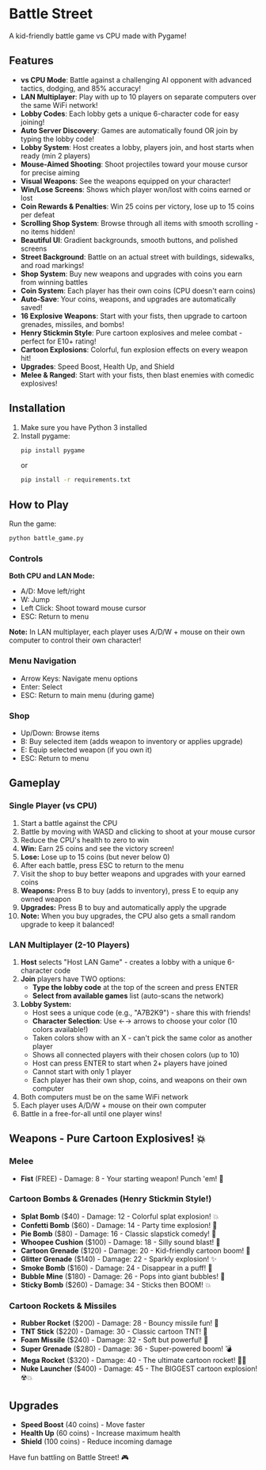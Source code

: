 # Battle Street

A kid-friendly battle game vs CPU made with Pygame!

## Features

- **vs CPU Mode**: Battle against a challenging AI opponent with advanced tactics, dodging, and 85% accuracy!
- **LAN Multiplayer**: Play with up to 10 players on separate computers over the same WiFi network!
- **Lobby Codes**: Each lobby gets a unique 6-character code for easy joining!
- **Auto Server Discovery**: Games are automatically found OR join by typing the lobby code!
- **Lobby System**: Host creates a lobby, players join, and host starts when ready (min 2 players)
- **Mouse-Aimed Shooting**: Shoot projectiles toward your mouse cursor for precise aiming
- **Visual Weapons**: See the weapons equipped on your character!
- **Win/Lose Screens**: Shows which player won/lost with coins earned or lost
- **Coin Rewards & Penalties**: Win 25 coins per victory, lose up to 15 coins per defeat
- **Scrolling Shop System**: Browse through all items with smooth scrolling - no items hidden!
- **Beautiful UI**: Gradient backgrounds, smooth buttons, and polished screens
- **Street Background**: Battle on an actual street with buildings, sidewalks, and road markings!
- **Shop System**: Buy new weapons and upgrades with coins you earn from winning battles
- **Coin System**: Each player has their own coins (CPU doesn't earn coins)
- **Auto-Save**: Your coins, weapons, and upgrades are automatically saved!
- **16 Explosive Weapons**: Start with your fists, then upgrade to cartoon grenades, missiles, and bombs!
- **Henry Stickmin Style**: Pure cartoon explosives and melee combat - perfect for E10+ rating!
- **Cartoon Explosions**: Colorful, fun explosion effects on every weapon hit!
- **Upgrades**: Speed Boost, Health Up, and Shield
- **Melee & Ranged**: Start with your fists, then blast enemies with comedic explosives!

## Installation

1. Make sure you have Python 3 installed
2. Install pygame:
   ```bash
   pip install pygame
   ```
   or
   ```bash
   pip install -r requirements.txt
   ```

## How to Play

Run the game:
```bash
python battle_game.py
```

### Controls

**Both CPU and LAN Mode:**
- A/D: Move left/right
- W: Jump
- Left Click: Shoot toward mouse cursor
- ESC: Return to menu

**Note:** In LAN multiplayer, each player uses A/D/W + mouse on their own computer to control their own character!

### Menu Navigation
- Arrow Keys: Navigate menu options
- Enter: Select
- ESC: Return to main menu (during game)

### Shop
- Up/Down: Browse items
- B: Buy selected item (adds weapon to inventory or applies upgrade)
- E: Equip selected weapon (if you own it)
- ESC: Return to menu

## Gameplay

### Single Player (vs CPU)
1. Start a battle against the CPU
2. Battle by moving with WASD and clicking to shoot at your mouse cursor
3. Reduce the CPU's health to zero to win
4. **Win:** Earn 25 coins and see the victory screen!
5. **Lose:** Lose up to 15 coins (but never below 0)
6. After each battle, press ESC to return to the menu
7. Visit the shop to buy better weapons and upgrades with your earned coins
8. **Weapons:** Press B to buy (adds to inventory), press E to equip any owned weapon
9. **Upgrades:** Press B to buy and automatically apply the upgrade
10. **Note:** When you buy upgrades, the CPU also gets a small random upgrade to keep it balanced!

### LAN Multiplayer (2-10 Players)
1. **Host** selects "Host LAN Game" - creates a lobby with a unique 6-character code
2. **Join** players have TWO options:
   - **Type the lobby code** at the top of the screen and press ENTER
   - **Select from available games** list (auto-scans the network)
3. **Lobby System:**
   - Host sees a unique code (e.g., "A7B2K9") - share this with friends!
   - **Character Selection**: Use ←→ arrows to choose your color (10 colors available!)
   - Taken colors show with an X - can't pick the same color as another player
   - Shows all connected players with their chosen colors (up to 10)
   - Host can press ENTER to start when 2+ players have joined
   - Cannot start with only 1 player
   - Each player has their own shop, coins, and weapons on their own computer
4. Both computers must be on the same WiFi network
5. Each player uses A/D/W + mouse on their own computer
6. Battle in a free-for-all until one player wins!

## Weapons - Pure Cartoon Explosives! 💥

### Melee
- **Fist** (FREE) - Damage: 8 - Your starting weapon! Punch 'em! 👊

### Cartoon Bombs & Grenades (Henry Stickmin Style!)
- **Splat Bomb** ($40) - Damage: 12 - Colorful splat explosion! 💥
- **Confetti Bomb** ($60) - Damage: 14 - Party time explosion! 🎉
- **Pie Bomb** ($80) - Damage: 16 - Classic slapstick comedy! 🥧
- **Whoopee Cushion** ($100) - Damage: 18 - Silly sound blast! 💨
- **Cartoon Grenade** ($120) - Damage: 20 - Kid-friendly cartoon boom! 💚
- **Glitter Grenade** ($140) - Damage: 22 - Sparkly explosion! ✨
- **Smoke Bomb** ($160) - Damage: 24 - Disappear in a puff! 💨
- **Bubble Mine** ($180) - Damage: 26 - Pops into giant bubbles! 🫧
- **Sticky Bomb** ($260) - Damage: 34 - Sticks then BOOM! 💥

### Cartoon Rockets & Missiles
- **Rubber Rocket** ($200) - Damage: 28 - Bouncy missile fun! 🚀
- **TNT Stick** ($220) - Damage: 30 - Classic cartoon TNT! 🧨
- **Foam Missile** ($240) - Damage: 32 - Soft but powerful! 🚀
- **Super Grenade** ($280) - Damage: 36 - Super-powered boom! 💣
- **Mega Rocket** ($320) - Damage: 40 - The ultimate cartoon rocket! 🚀💥
- **Nuke Launcher** ($400) - Damage: 45 - The BIGGEST cartoon explosion! ☢️💥

## Upgrades

- **Speed Boost** (40 coins) - Move faster
- **Health Up** (60 coins) - Increase maximum health
- **Shield** (100 coins) - Reduce incoming damage

Have fun battling on Battle Street! 🎮

